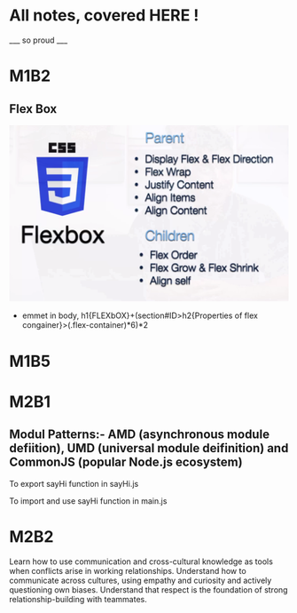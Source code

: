 # All notes, covered HERE !
___ so proud ___
# M1B2
## Flex Box 
![](images/flex.png)

- emmet in body,
h1{FLEXbOX}+(section#ID>h2{Properties of flex congainer}>(.flex-container)*6)*2

# M1B5


# M2B1
## Modul Patterns:- AMD (asynchronous module defiition), UMD (universal module deifinition) and CommonJS (popular Node.js ecosystem)

To export sayHi function in sayHi.js

To import and use sayHi function in main.js



# M2B2
Learn how to use communication and cross-cultural knowledge as tools when conflicts arise in working relationships.
Understand how to communicate across cultures, using empathy and curiosity and actively questioning own biases.
Understand that respect is the foundation of strong relationship-building with teammates.
